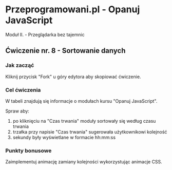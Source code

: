 # Przeprogramowani.pl - Opanuj JavaScript

Moduł II. - Przeglądarka bez tajemnic

## Ćwiczenie nr. 8 - Sortowanie danych

### Jak zacząć

Kliknij przycisk "Fork" u góry edytora aby skopiować ćwiczenie.

### Cel ćwiczenia

W tabeli znajdują się informacje o modułach kursu "Opanuj JavaScript".

Spraw aby:
1. po kliknięciu na "Czas trwania" moduły sortowały się według czasu trwania
2. trzałka przy napisie "Czas trwania" sugerowała użytkownikowi kolejność
3. sekundy były wyświetlane w formacie hh:mm:ss

### Punkty bonusowe

Zaimplementuj animację zamiany kolejności wykorzystując animacje CSS.
